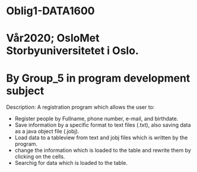 # Oblig1-DATA1600
# Vår2020; OsloMet Storbyuniversitetet i Oslo.
# By Group_5 in program development subject

Description: A registration program 
which allows the user to:
- Register people by Fullname, phone number, e-mail, and birthdate.
- Save information by a specific format to text files (.txt), 
  also saving data as a java object file (.jobj). 
- Load data to a tableview from text and jobj files which is written by the program.
- change the information which is loaded to the table and rewrite them by clicking on the cells. 
- Searchig for data which is loaded to the table.  


 
